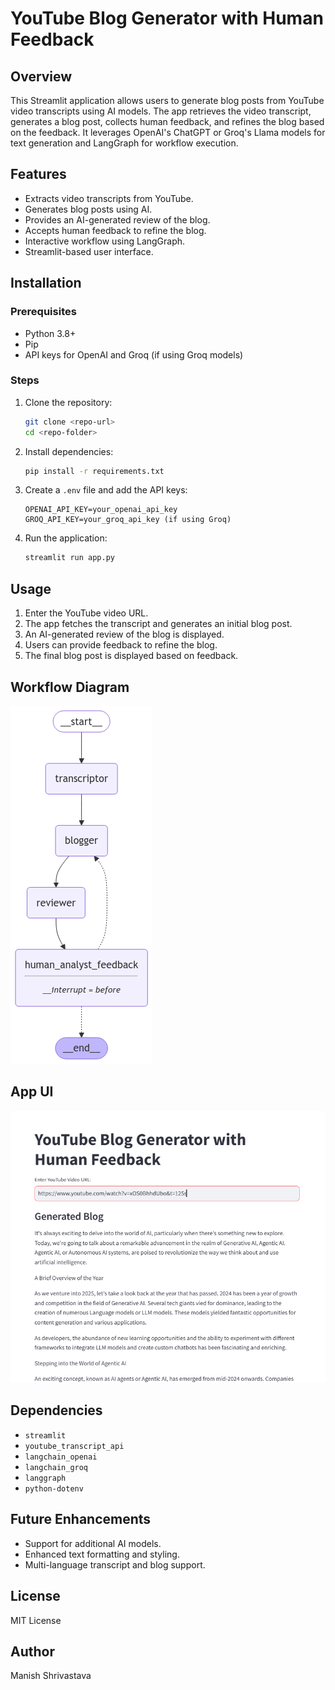 # YouTube Blog Generator with Human Feedback

## Overview
This Streamlit application allows users to generate blog posts from YouTube video transcripts using AI models. The app retrieves the video transcript, generates a blog post, collects human feedback, and refines the blog based on the feedback. It leverages OpenAI's ChatGPT or Groq's Llama models for text generation and LangGraph for workflow execution.

## Features
- Extracts video transcripts from YouTube.
- Generates blog posts using AI.
- Provides an AI-generated review of the blog.
- Accepts human feedback to refine the blog.
- Interactive workflow using LangGraph.
- Streamlit-based user interface.

## Installation
### Prerequisites
- Python 3.8+
- Pip
- API keys for OpenAI and Groq (if using Groq models)

### Steps
1. Clone the repository:
   ```bash
   git clone <repo-url>
   cd <repo-folder>
   ```
2. Install dependencies:
   ```bash
   pip install -r requirements.txt
   ```
3. Create a `.env` file and add the API keys:
   ```plaintext
   OPENAI_API_KEY=your_openai_api_key
   GROQ_API_KEY=your_groq_api_key (if using Groq)
   ```
4. Run the application:
   ```bash
   streamlit run app.py
   ```

## Usage
1. Enter the YouTube video URL.
2. The app fetches the transcript and generates an initial blog post.
3. An AI-generated review of the blog is displayed.
4. Users can provide feedback to refine the blog.
5. The final blog post is displayed based on feedback.

## Workflow Diagram
![Workflow Diagram](workflow.png)

## App UI
![App UI](app_snap.png)

## Dependencies
- `streamlit`
- `youtube_transcript_api`
- `langchain_openai`
- `langchain_groq`
- `langgraph`
- `python-dotenv`

## Future Enhancements
- Support for additional AI models.
- Enhanced text formatting and styling.
- Multi-language transcript and blog support.

## License
MIT License

## Author
Manish Shrivastava

